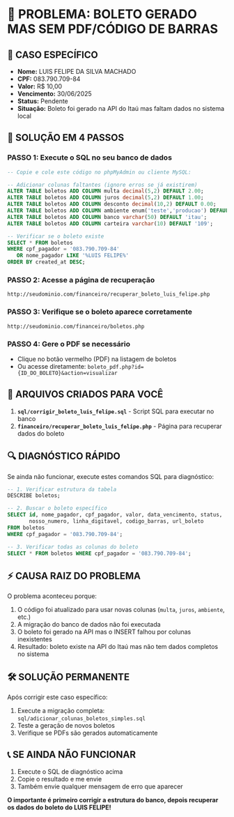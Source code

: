 # 🚨 PROBLEMA: BOLETO GERADO MAS SEM PDF/CÓDIGO DE BARRAS

## 👤 **CASO ESPECÍFICO**
- **Nome:** LUIS FELIPE DA SILVA MACHADO
- **CPF:** 083.790.709-84
- **Valor:** R$ 10,00
- **Vencimento:** 30/06/2025
- **Status:** Pendente
- **Situação:** Boleto foi gerado na API do Itaú mas faltam dados no sistema local

## 🔧 **SOLUÇÃO EM 4 PASSOS**

### **PASSO 1: Execute o SQL no seu banco de dados**
```sql
-- Copie e cole este código no phpMyAdmin ou cliente MySQL:

-- Adicionar colunas faltantes (ignore erros se já existirem)
ALTER TABLE boletos ADD COLUMN multa decimal(5,2) DEFAULT 2.00;
ALTER TABLE boletos ADD COLUMN juros decimal(5,2) DEFAULT 1.00;
ALTER TABLE boletos ADD COLUMN desconto decimal(10,2) DEFAULT 0.00;
ALTER TABLE boletos ADD COLUMN ambiente enum('teste','producao') DEFAULT 'teste';
ALTER TABLE boletos ADD COLUMN banco varchar(50) DEFAULT 'itau';
ALTER TABLE boletos ADD COLUMN carteira varchar(10) DEFAULT '109';

-- Verificar se o boleto existe
SELECT * FROM boletos 
WHERE cpf_pagador = '083.790.709-84' 
   OR nome_pagador LIKE '%LUIS FELIPE%'
ORDER BY created_at DESC;
```

### **PASSO 2: Acesse a página de recuperação**
```
http://seudominio.com/financeiro/recuperar_boleto_luis_felipe.php
```

### **PASSO 3: Verifique se o boleto aparece corretamente**
```
http://seudominio.com/financeiro/boletos.php
```

### **PASSO 4: Gere o PDF se necessário**
- Clique no botão vermelho (PDF) na listagem de boletos
- Ou acesse diretamente: `boleto_pdf.php?id={ID_DO_BOLETO}&action=visualizar`

## 🎯 **ARQUIVOS CRIADOS PARA VOCÊ**

1. **`sql/corrigir_boleto_luis_felipe.sql`** - Script SQL para executar no banco
2. **`financeiro/recuperar_boleto_luis_felipe.php`** - Página para recuperar dados do boleto

## 🔍 **DIAGNÓSTICO RÁPIDO**

Se ainda não funcionar, execute estes comandos SQL para diagnóstico:

```sql
-- 1. Verificar estrutura da tabela
DESCRIBE boletos;

-- 2. Buscar o boleto específico
SELECT id, nome_pagador, cpf_pagador, valor, data_vencimento, status, 
       nosso_numero, linha_digitavel, codigo_barras, url_boleto
FROM boletos 
WHERE cpf_pagador = '083.790.709-84';

-- 3. Verificar todas as colunas do boleto
SELECT * FROM boletos WHERE cpf_pagador = '083.790.709-84';
```

## ⚡ **CAUSA RAIZ DO PROBLEMA**

O problema aconteceu porque:
1. O código foi atualizado para usar novas colunas (`multa`, `juros`, `ambiente`, etc.)
2. A migração do banco de dados não foi executada
3. O boleto foi gerado na API mas o INSERT falhou por colunas inexistentes
4. Resultado: boleto existe na API do Itaú mas não tem dados completos no sistema

## 🛠 **SOLUÇÃO PERMANENTE**

Após corrigir este caso específico:
1. Execute a migração completa: `sql/adicionar_colunas_boletos_simples.sql`
2. Teste a geração de novos boletos
3. Verifique se PDFs são gerados automaticamente

## 📞 **SE AINDA NÃO FUNCIONAR**

1. Execute o SQL de diagnóstico acima
2. Copie o resultado e me envie
3. Também envie qualquer mensagem de erro que aparecer

**O importante é primeiro corrigir a estrutura do banco, depois recuperar os dados do boleto do LUIS FELIPE!**
